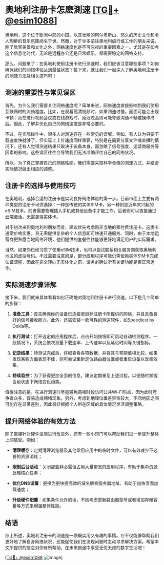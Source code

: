 # 奥地利注册卡怎麽測速 [[TG💪+ @esim1088](https://t.me/s/esim1088)]

奥地利，这个位于欧洲中部的小国，以其壮丽的阿尔卑斯山、悠久的历史文化和令人陶醉的音乐氛围闻名于世。然而，对于许多前往奥地利旅行或工作的朋友来说，除了欣赏美景和文化之外，网络速度也是不可忽视的重要因素之一。尤其是在如今这个信息化时代，无论是远程办公还是日常娱乐，都需要稳定的网络支持。

那么，问题来了：在奥地利使用注册卡进行测速时，我们应该注意哪些事项？如何确保我们的网络体验达到最佳状态？接下来，就让我们一起深入了解奥地利注册卡的测速方法及相关技巧吧！

## 测速的重要性与常见误区

首先，为什么我们需要关注网络速度呢？简单来说，网络速度直接影响到我们使用互联网时的流畅程度。比如，在观看高清视频时，如果网速过慢，画面可能会出现卡顿；而在进行视频会议或在线游戏时，延迟过高则可能导致沟通不畅或操作滞后。因此，了解并优化自己的网络速度是非常必要的。

不过，在实际操作中，很多人对测速存在一些常见的误解。例如，有人认为只要下载速度快就够了，但实际上上传速度同样重要，特别是在需要分享文件或直播的情况下。还有人觉得测速结果只取决于设备本身，而忽略了信号强度、运营商服务等因素的影响。这些误区往往会导致我们无法准确评估自己的网络状况。

所以，为了真正掌握自己的网络性能，我们需要采取科学合理的测速方式，并结合实际情况做出相应的调整。

## 注册卡的选择与使用技巧

在奥地利，选择合适的注册卡是实现良好网络体验的第一步。目前市面上主要有两种类型的注册卡可供选择：一种是传统的实体SIM卡，另一种则是近年来兴起的eSIM技术。前者需要物理插入手机或其他设备中才能工作，后者则可以直接通过云端激活，无需更换实体卡。

对于初次来到奥地利的朋友而言，建议优先考虑购买当地的预付费注册卡。这类卡通常价格实惠，且无需提供复杂的个人信息即可快速开通服务。同时，由于本地运营商更熟悉当地网络环境，他们提供的套餐往往能够更好地满足用户的实际需求。

当然，如果你已经习惯了使用eSIM技术，也可以尝试联系相关服务商获取奥地利地区的虚拟号码。不过需要注意的是，部分应用程序可能仍需依赖实体SIM卡完成认证流程，因此在完全转向无实体化之前，请务必确认所有关键功能是否正常运作。

## 实际测速步骤详解

接下来，我们就来具体看看如何正确地对奥地利注册卡进行测速。以下是几个简单的步骤：

1. **准备工具**：首先确保你的设备已连接至目标注册卡所提供的网络，并且具备良好的信号接收能力。此外，还需安装一款可靠的测速软件，如Speedtest by Ookla等。
   
2. **执行测试**：打开选定的应用程序后，点击开始按钮即可启动自动检测程序。一般情况下，系统会依次测量下载速率、上传速率以及延迟时间等关键指标。

3. **记录结果**：待测试完成后，仔细查看各项数据，并将其与预期值相比较。如果发现某些方面表现不佳，则可尝试重新定位路由器位置或者重启设备以改善效果。

4. **持续监控**：为了获得更加全面的信息，建议定期重复上述过程，以便随时掌握当前状态下网络变化趋势。

值得注意的是，在进行测速时尽量避免高峰时段访问公共Wi-Fi热点，因为此时竞争者众多，容易造成拥堵现象。另外，考虑到地理位置差异性较大，不同地区之间可能存在显著差别，因此最好根据个人所在区域的具体情况灵活调整策略。

## 提升网络体验的有效方法

除了直接针对硬件设施进行改进外，还有一些小窍门可以帮助我们进一步提升整体上网感受。例如：

- **清理缓存**：定期清理浏览器及其他常用应用中的临时文件，可以有效减少不必要的资源消耗；
  
- **限制后台活动**：关闭那些非必需但占用大量带宽的应用程序，有助于集中资源处理核心任务；
  
- **优化DNS设置**：更换为更快捷高效的域名解析服务器地址，有助于加快页面加载速度；
  
- **升级硬件配置**：如果条件允许的话，不妨考虑更新路由器型号或者增加存储容量等方式来增强整体性能。

## 结语

综上所述，奥地利注册卡的测速是一项既实用又有趣的事情。它不仅能够帮助我们更好地了解自身网络状况，还能促使我们在发现问题时主动寻求解决方案。希望本文所提供的信息对你有所帮助，在未来旅途中享受无忧无虑的数字生活吧！

[[TG💪+ @esim1088](https://t.me/s/esim1088) ![Image](https://i.postimg.cc/4NQfJmqS/Snipaste-2025-05-13-00-14-12.png)]